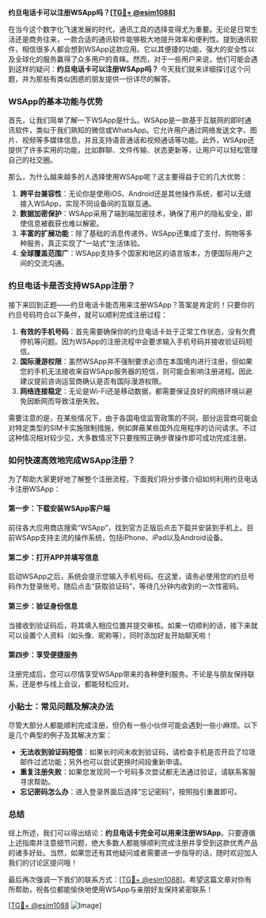 **约旦电话卡可以注册WSApp吗？[[TG💪+ @esim1088](https://t.me/s/esim1088)]**

在当今这个数字化飞速发展的时代，通讯工具的选择变得尤为重要。无论是日常生活还是商务往来，一款合适的通讯软件能够极大地提升效率和便利性。提到通讯软件，相信很多人都会想到WSApp这款应用。它以其便捷的功能、强大的安全性以及全球化的服务赢得了众多用户的青睐。然而，对于一些用户来说，他们可能会遇到这样的疑问：**约旦电话卡可以注册WSApp吗？** 今天我们就来详细探讨这个问题，并为那些有类似困惑的朋友提供一份详尽的解答。

### WSApp的基本功能与优势

首先，让我们简单了解一下WSApp是什么。WSApp是一款基于互联网的即时通讯软件，类似于我们熟知的微信或WhatsApp。它允许用户通过网络发送文字、图片、视频等多媒体信息，并且支持语音通话和视频通话等功能。此外，WSApp还提供了许多实用的功能，比如群聊、文件传输、状态更新等，让用户可以轻松管理自己的社交圈。

那么，为什么越来越多的人选择使用WSApp呢？这主要得益于它的几大优势：

1. **跨平台兼容性**：无论你是使用iOS、Android还是其他操作系统，都可以无缝接入WSApp，实现不同设备间的互联互通。
2. **数据加密保护**：WSApp采用了端到端加密技术，确保了用户的隐私安全，即使信息被截获也难以解密。
3. **丰富的扩展功能**：除了基础的消息传递外，WSApp还集成了支付、购物等多种服务，真正实现了“一站式”生活体验。
4. **全球覆盖范围广**：WSApp支持多个国家和地区的语言版本，方便国际用户之间的交流沟通。

### 约旦电话卡是否支持WSApp注册？

接下来回到正题——约旦电话卡能否用来注册WSApp？答案是肯定的！只要你的约旦号码符合以下条件，就可以顺利完成注册过程：

1. **有效的手机号码**：首先需要确保你的约旦电话卡处于正常工作状态，没有欠费停机等问题。因为WSApp的注册流程中会要求输入手机号码并接收验证码短信。
2. **国际漫游权限**：虽然WSApp并不强制要求必须在本国境内进行注册，但如果您的手机无法接收来自WSApp服务器的短信，则可能会影响注册进程。因此建议提前咨询运营商确认是否有国际漫游权限。
3. **网络连接稳定**：无论是Wi-Fi还是移动数据，都需要保证良好的网络环境以避免因断网而导致注册失败。

需要注意的是，在某些情况下，由于各国电信监管政策的不同，部分运营商可能会对特定类型的SIM卡实施限制措施，例如屏蔽某些国外应用程序的访问请求。不过这种情况相对较少见，大多数情况下只要按照正确步骤操作即可成功完成注册。

### 如何快速高效地完成WSApp注册？

为了帮助大家更好地了解整个注册流程，下面我们将分步骤介绍如何利用约旦电话卡注册WSApp：

#### 第一步：下载安装WSApp客户端
前往各大应用商店搜索“WSApp”，找到官方正版后点击下载并安装到手机上。目前WSApp支持主流的操作系统，包括iPhone、iPad以及Android设备。

#### 第二步：打开APP并填写信息
启动WSApp之后，系统会提示您输入手机号码。在这里，请务必使用您的约旦号码作为登录账号。随后点击“获取验证码”，等待几分钟内收到的一次性密码。

#### 第三步：验证身份信息
当接收到验证码后，将其填入相应位置并提交审核。如果一切顺利的话，接下来就可以设置个人资料（如头像、昵称等），同时添加好友开始聊天啦！

#### 第四步：享受便捷服务
注册完成后，您可以尽情享受WSApp带来的各种便利服务。不论是与朋友保持联系，还是参与线上会议，都能轻松应对。

### 小贴士：常见问题及解决办法

尽管大部分人都能顺利完成注册，但仍有一些小伙伴可能会遇到一些小麻烦。以下是几个典型的例子及其解决方案：

- **无法收到验证码短信**：如果长时间未收到验证码，请检查手机是否开启了垃圾邮件过滤功能；另外也可以尝试更换时间段重新申请。
- **重复注册失败**：如果您发现同一个号码多次尝试都无法通过验证，请联系客服寻求帮助。
- **忘记密码怎么办**：进入登录界面后选择“忘记密码”，按照指引重置即可。

### 总结

综上所述，我们可以得出结论：**约旦电话卡完全可以用来注册WSApp**。只要遵循上述指南并注意细节问题，绝大多数人都能够顺利完成注册并享受到这款优秀产品的诸多好处。当然，如果您还有其他疑问或者需要进一步指导的话，随时欢迎加入我们的讨论区提问哦！

最后再次强调一下我们的联系方式：[[TG💪+ @esim1088](https://t.me/s/esim1088)]。希望这篇文章对你有所帮助，祝各位都能愉快地使用WSApp与亲朋好友保持紧密联系！

[[TG💪+ @esim1088](https://t.me/s/esim1088) ![Image](https://i.postimg.cc/4NQfJmqS/Snipaste-2025-05-13-00-14-12.png)]